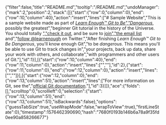 {"filter":false,"title":"README.md","tooltip":"/README.md","undoManager":{"mark":2,"position":2,"stack":[[{"start":{"row":0,"column":0},"end":{"row":10,"column":40},"action":"insert","lines":["# Sample Website","This is a sample website made as part of [*Learn Enough™ Git to Be","Dangerous*](https://www.learnenough.com/git-tutorial), possibly the greatest","beginner Git tutorial in the history of the Universe. You should totally [","check it out](https://www.learnenough.com/git-tutorial), and be sure to [join","the email list](https://www.learnenough.com/#email_list) and","[follow @learnenough](http://twitter.com/learnenough) on Twitter.","After finishing *Learn Enough™ Git to Be Dangerous*, you'll know enough Git","to be *dangerous*. This means you'll be able to use Git to track changes in","your projects, back up data, share your work with others, and collaborate","with programmers and other users of Git."],"id":1}],[{"start":{"row":10,"column":40},"end":{"row":11,"column":0},"action":"insert","lines":["",""],"id":2},{"start":{"row":11,"column":0},"end":{"row":12,"column":0},"action":"insert","lines":["",""]}],[{"start":{"row":12,"column":0},"end":{"row":13,"column":51},"action":"insert","lines":["For more information on Git, see the","[official Git documentation](https://git-scm.com/)."],"id":3}]]},"ace":{"folds":[],"scrolltop":0,"scrollleft":0,"selection":{"start":{"row":13,"column":51},"end":{"row":13,"column":51},"isBackwards":false},"options":{"guessTabSize":true,"useWrapMode":false,"wrapToView":true},"firstLineState":0},"timestamp":1576462390690,"hash":"7680f0193b146b6a78a9f35fd0ee90a858266677"}